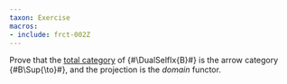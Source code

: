 ```yaml
---
taxon: Exercise
macros:
- include: frct-002Z
---
```


Prove that the [total category](frct-000A) of {#\DualSelfIx{B}#} is the
arrow category {#B\Sup{\to}#}, and the projection is the *domain* functor.
